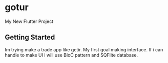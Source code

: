 # gotur

My New Flutter Project

## Getting Started

Im trying make a trade app like getir.
My first goal making interface.
If i can handle to make UI i will use BloC pattern and SQFlite database.
